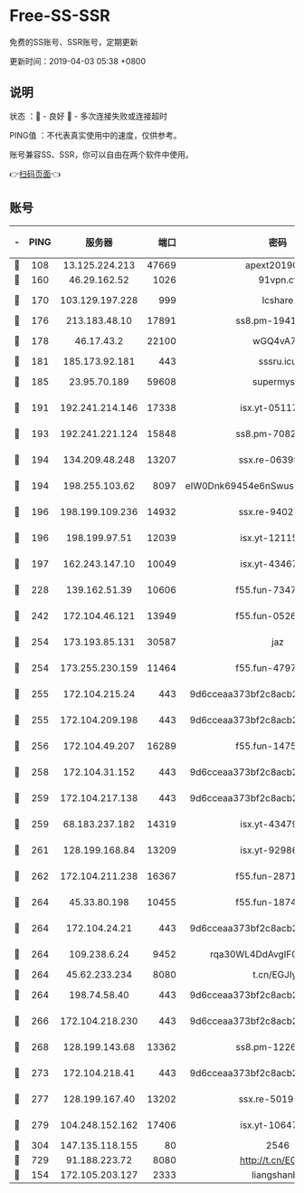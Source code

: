 # Free-SS-SSR

免费的SS账号、SSR账号，定期更新

更新时间：2019-04-03 05:38 +0800

## 说明

状态     ：🙂 - 良好 🙁 - 多次连接失败或连接超时

PING值   ：不代表真实使用中的速度，仅供参考。

账号兼容SS、SSR，你可以自由在两个软件中使用。

👉[扫码页面](https://liesauer.github.io/Free-SS-SSR/)👈

## 账号

|-|PING|服务器|端口|密码|加密方式|区域|
|:----:|:----:|:-----:|-----:|:----:|:----:|:----:|
|🙂|108|13.125.224.213|47669|apext2019001|chacha20|KR|
|🙂|160|46.29.162.52|1026|91vpn.cf|rc4-md5|RU|
|🙂|170|103.129.197.228|999|lcshare|aes-256-cfb|US|
|🙂|176|213.183.48.10|17891|ss8.pm-19418557|rc4-md5|RU|
|🙂|178|46.17.43.2|22100|wGQ4vA7D|aes-256-gcm|RU|
|🙂|181|185.173.92.181|443|sssru.icu|rc4-md5|RU|
|🙂|185|23.95.70.189|59608|supermyssr|chacha20-ietf|US|
|🙂|191|192.241.214.146|17338|isx.yt-05117386|aes-256-cfb|US|
|🙂|193|192.241.221.124|15848|ss8.pm-70821304|aes-256-cfb|US|
|🙂|194|134.209.48.248|13207|ssx.re-06399370|aes-256-cfb|US|
|🙂|194|198.255.103.62|8097|eIW0Dnk69454e6nSwuspv9DmS201tQ0D|aes-256-cfb|US|
|🙂|196|198.199.109.236|14932|ssx.re-94027376|aes-256-cfb|US|
|🙂|196|198.199.97.51|12039|isx.yt-12115421|aes-256-cfb|US|
|🙂|197|162.243.147.10|10049|isx.yt-43467068|aes-256-cfb|US|
|🙂|228|139.162.51.39|10606|f55.fun-73475767|aes-256-cfb|SG|
|🙂|242|172.104.46.121|13949|f55.fun-05262034|aes-256-cfb|SG|
|🙂|254|173.193.85.131|30587|jaz|aes-256-cfb|US|
|🙂|254|173.255.230.159|11464|f55.fun-47976795|aes-256-cfb|US|
|🙂|255|172.104.215.24|443|9d6cceaa373bf2c8acb22e60b6a58be6|aes-256-cfb|US|
|🙂|255|172.104.209.198|443|9d6cceaa373bf2c8acb22e60b6a58be6|aes-256-cfb|US|
|🙂|256|172.104.49.207|16289|f55.fun-14753338|aes-256-cfb|SG|
|🙂|258|172.104.31.152|443|9d6cceaa373bf2c8acb22e60b6a58be6|aes-256-cfb|US|
|🙂|259|172.104.217.138|443|9d6cceaa373bf2c8acb22e60b6a58be6|aes-256-cfb|US|
|🙂|259|68.183.237.182|14319|isx.yt-43479630|aes-256-cfb|SG|
|🙂|261|128.199.168.84|13209|isx.yt-92986955|aes-256-cfb|SG|
|🙂|262|172.104.211.238|16367|f55.fun-28710915|aes-256-cfb|US|
|🙂|264|45.33.80.198|10455|f55.fun-18747830|aes-256-cfb|US|
|🙂|264|172.104.24.21|443|9d6cceaa373bf2c8acb22e60b6a58be6|aes-256-cfb|US|
|🙂|264|109.238.6.24|9452|rqa30WL4DdAvgIFG6Fs3znzTa|aes-256-cfb|FR|
|🙂|264|45.62.233.234|8080|t.cn/EGJIyrl|rc4-md5|CA|
|🙂|264|198.74.58.40|443|9d6cceaa373bf2c8acb22e60b6a58be6|aes-256-cfb|US|
|🙂|266|172.104.218.230|443|9d6cceaa373bf2c8acb22e60b6a58be6|aes-256-cfb|US|
|🙂|268|128.199.143.68|13362|ss8.pm-12261880|aes-256-cfb|SG|
|🙂|273|172.104.218.41|443|9d6cceaa373bf2c8acb22e60b6a58be6|aes-256-cfb|US|
|🙂|277|128.199.167.40|13202|ssx.re-50195661|aes-256-cfb|SG|
|🙂|279|104.248.152.162|17406|isx.yt-10647855|aes-256-cfb|SG|
|🙂|304|147.135.118.155|80|2546|chacha20|US|
|🙂|729|91.188.223.72|8080|http://t.cn/EGJIyrl|rc4-md5|RU|
|🙂|154|172.105.203.127|2333|liangshanbo|chacha20|JP|
